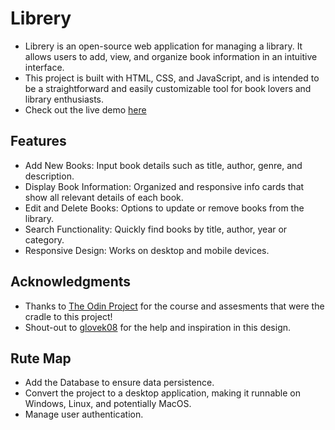 # Librery
- Librery is an open-source web application for managing a library. It allows users to add, view, and organize book information in an intuitive interface.
- This project is built with HTML, CSS, and JavaScript, and is intended to be a straightforward and easily customizable tool for book lovers and library enthusiasts.
- Check out the live demo [here](https://b0llull0s.github.io/Project-Library)
## Features
- Add New Books: Input book details such as title, author, genre, and description.
- Display Book Information: Organized and responsive info cards that show all relevant details of each book.
- Edit and Delete Books: Options to update or remove books from the library.
- Search Functionality: Quickly find books by title, author, year or category.
- Responsive Design: Works on desktop and mobile devices.
## Acknowledgments
- Thanks to [The Odin Project](https://www.theodinproject.com) for the course and assesments that were the cradle to this project!
- Shout-out to [glovek08](https://github.com/glovek08) for the help and inspiration in this design.
## Rute Map
- Add the Database to ensure data persistence. 
- Convert the project to a desktop application, making it runnable on Windows, Linux, and potentially MacOS.
- Manage user authentication.
